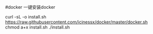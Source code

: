 #docker
一键安装docker

curl -sL -o install.sh https://raw.githubusercontent.com/icinessx/docker/master/docker.sh
chmod a+x install.sh
./install.sh

